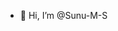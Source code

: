 - 👋 Hi, I’m @Sunu-M-S

<!---
Sunu-M-S/Sunu-M-S is a ✨ special ✨ repository because its `README.md` (this file) appears on your GitHub profile.
You can click the Preview link to take a look at your changes.
--->
<script src="https://tryhackme.com/badge/330368"></script>
